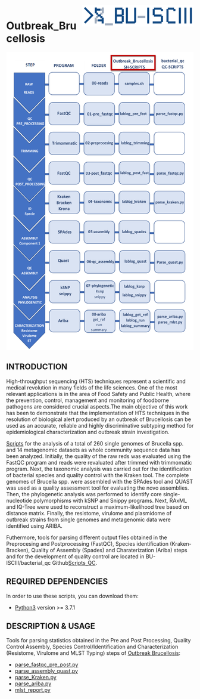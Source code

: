 <img src="images/BU_ISCIII_logo.png" alt="logo" width="300" align="right"/>

# **Outbreak_Brucellosis**

<p align="center">
  <img width="800" height="800" src="https://github.com/sgonzalezbodi/Outbreak_Brucellosis/blob/master/images/Schema_Brucellosis_Ourbreak.png">
</p>

## INTRODUCTION

High-throughput sequencing (HTS) techniques represent a scientific and medical revolution in many fields of the life sciences. One of the most relevant applications is in the area of Food Safety and Public Health, where the prevention, control, management and monitoring of foodborne pathogens are considered crucial aspects.The main objective of this work has been to demonstrate that the implementation of HTS techniques in the resolution of biological alert produced by an outbreak of Brucellosis can be used as an accurate, reliable and highly discriminative subtyping method for epidemiological characterization and outbreak strain investigation. 

[Scripts](https://github.com/BU-ISCIII/bacterial_qc) for the analysis of a total of 260 single genomes of Brucella spp. and 14 metagenomic datasets as whole community sequence data has been analyzed. Initially, the quality of the raw reds was evaluated using the FastQC program and reads were revaluated after trimmed with trimmomatic program. Next, the taxonomic analysis was carried out for the identification of bacterial species and quality control with the Kraken tool. The complete genomes of Brucella spp. were assembled with the SPAdes tool and QUAST was used as a quality assessment tool for evaluating the novo assemblies. Then, the phylogenetic analysis was performed to identify core single-nucleotide polymorphisms with kSNP and Snippy programs. Next, RAxML and IQ-Tree were used to reconstruct a maximum-likelihood tree based on distance matrix. Finally, the resistome, virulome and plasmidome of outbreak strains from single genomes and metagenomic data were identified using ARIBA.

Futhermore, tools for parsing different output files obtained in the Preprocesing and Postprocessing (FastQC), Species identification (Kraken-Bracken), Quality of Assembly (Spades) and Charaterization (Ariba) steps and for the development of quality control are located in BU-ISCIII/bacterial_qc Github[Scripts_QC](https://github.com/BU-ISCIII/bacterial_qc/tree/develop). 

## REQUIRED DEPENDENCIES

In order to use these scripts, you can download them: 

* [Python3](https://www.python.org) version >= 3.7.1


## DESCRIPTION & USAGE


Tools for parsing statistics obtained in the Pre and Post Processing, Quality Control Assembly, Species Control/Identification and Characterization (Resistome, Virulome and MLST Typing) steps of [Outbreak Brucellosis](https://github.com/sgonzalezbodi/Outbreak_Brucellosis):

* [parse_fastqc_pre_post.py](https://github.com/BU-ISCIII/bacterial_qc/blob/master/doc/parse_fastqc_pre_post.md)
* [parse_assembly_quast.py](https://github.com/BU-ISCIII/bacterial_qc/blob/master/doc/parse_assembly_quast.md)
* [parse_Kraken.py](https://github.com/BU-ISCIII/bacterial_qc/blob/master/doc/parse_Kraken.md)
* [parse_ariba.py](https://github.com/BU-ISCIII/bacterial_qc/blob/master/doc/parse_ariba.md)
* [mlst_report.py](https://github.com/BU-ISCIII/bacterial_qc/blob/master/doc/mlst_report.md)



